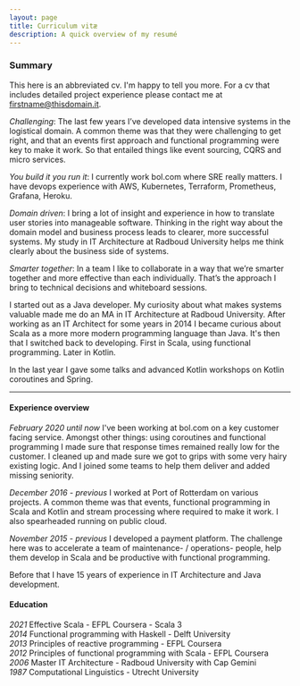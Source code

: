 ```yaml
---
layout: page
title: Curriculum vitæ
description: A quick overview of my resumé
---
```


### Summary

This here is an abbreviated cv. I'm happy to tell you more. For a cv that includes detailed project experience please contact me at firstname@thisdomain.it.  

_Challenging_: The last few years I’ve developed data intensive systems in the logistical
domain. A common theme was that they were challenging to get right, and that an
events first approach and functional programming were key to make it work. So that
entailed things like event sourcing, CQRS and micro services.  

_You build it you run it_: I currently work bol.com where SRE really matters. I have devops experience with AWS, Kubernetes, Terraform,
Prometheus, Grafana, Heroku.  

_Domain driven_: I bring a lot of insight and experience in how to translate user stories into
manageable software. Thinking in the right way about the domain model and business
process leads to clearer, more successful systems. My study in IT Architecture at Radboud University helps me think clearly about the business side of systems.  

_Smarter together_: In a team I like to collaborate in a way that we’re smarter together and more effective
than each individually. That’s the approach I bring to technical decisions and whiteboard sessions.  

I started out as a Java developer. My curiosity about what makes systems valuable made me do an MA in IT Architecture at Radboud University. After working as an IT Architect for some years in 2014 I became curious about Scala as a more more modern programming language than Java. It's then that I switched back to developing. First in Scala, using functional programming. Later in Kotlin.  


In the last year I gave some talks and advanced Kotlin workshops on Kotlin coroutines and Spring.

--------------------------------------------------------------------------------

#### Experience overview

_February 2020 until now_ I've been working at bol.com on a key customer facing service. Amongst other things: using coroutines and functional programming I made sure that response times remained really low for the customer. I cleaned up and made sure we got to grips with some very hairy existing logic. And I joined some teams to help them deliver and added missing seniority.    

_December 2016 - previous_ I worked at Port of Rotterdam on various projects. A common theme was that events, functional programming in Scala and Kotlin and stream processing where required to make it work. I also spearheaded running on public cloud.  

_November 2015 - previous_ I developed a payment platform. The challenge here was to accelerate a team of maintenance- / operations- people, help them develop in Scala and be productive with functional programming. 

Before that I have 15 years of experience in IT Architecture and Java development.  

#### Education

_2021_ Effective Scala - EFPL Coursera - Scala 3  
_2014_ Functional programming with Haskell - Delft University  
_2013_ Principles of reactive programming - EFPL Coursera  
_2012_ Principles of functional programming with Scala - EFPL Coursera  
_2006_ Master IT Architecture - Radboud University with Cap Gemini  
_1987_ Computational Linguistics - Utrecht University  


